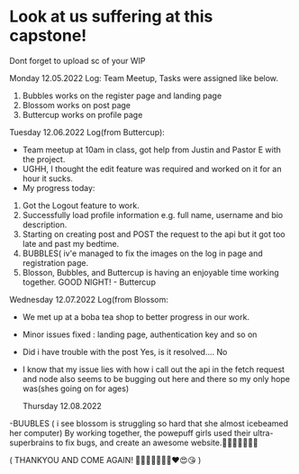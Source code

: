 # Look at us suffering at this capstone!

Dont forget to upload sc of your WIP 

Monday 12.05.2022 Log:
Team Meetup, Tasks were assigned like below.
1. Bubbles works on the register page and landing page
2. Blossom works on post page
3. Buttercup works on profile page


Tuesday 12.06.2022 Log(from Buttercup):
- Team meetup at 10am in class, got help from Justin and Pastor E with the project.
- UGHH, I thought the edit feature was required and worked on it for an hour it sucks.
- My progress today: 
1. Got the Logout feature to work.
2. Successfully load profile information e.g. full name, username and bio description.
3. Starting on creating post and POST the request to the api but it got too late and past my bedtime.
4. BUBBLES( iv'e managed to fix the images on the log in page and registration page.
5. Blosson, Bubbles, and Buttercup is having an enjoyable time working together. 
GOOD NIGHT! - Buttercup

Wednesday 12.07.2022 Log(from Blossom:
- We met up at a boba tea shop to better progress in our work.
- Minor issues fixed : landing page, authentication key and so on
- Did i have trouble with the post Yes, is it resolved.... No 
- I know that my issue lies with how i call out the api in the fetch request and node also seems to be bugging out here 
and there so my only hope was(shes going on for ages)

   Thursday 12.08.2022
   
-BUUBLES ( i see blossom is struggling so hard that she almost icebeamed her computer)
By working together, the powepuff girls used their ultra-superbrains to fix bugs, and create an awesome website.👩🏻‍🦰👩🏻👩🏿

( THANKYOU AND COME AGAIN! 👩🏿👩🏻‍🦰👩🏻❤️😍😘 )

